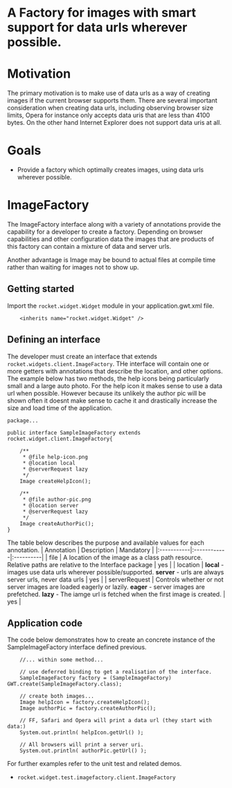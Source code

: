 # A Factory for images with smart support for data urls wherever possible.

# Motivation #
The primary motivation is to make use of data urls as a way of creating images if the current browser supports them. There are several important consideration when creating data urls, including observing browser size limits, Opera for instance only accepts data uris that are less than 4100 bytes. On the other hand Internet Explorer does not support data uris at all.

# Goals #
  * Provide a factory which optimally creates images, using data urls wherever possible.

# ImageFactory #
The ImageFactory interface along with a variety of annotations provide the capability for a developer to create a factory. Depending on browser capabilities and other configuration data the images that are products of this factory can contain a mixture of data and server urls.

Another advantage is Image may be bound to actual files at compile time rather than waiting for images not to show up.

## Getting started ##
Import the `rocket.widget.Widget` module in your application.gwt.xml file.

```
	<inherits name="rocket.widget.Widget" />
```

## Defining an interface ##
The developer must create an interface that extends `rocket.widgets.client.ImageFactory`. THe interface will contain one or more getters with annotations that describe the location, and other options. The example below has two methods, the help icons being particularly small and a large auto photo. For the help icon it makes sense to use a data url when possible. However because its unlikely the author pic will be shown often it doesnt make sense to cache it and drastically increase the size and load time of the application.

```
package...

public interface SampleImageFactory extends rocket.widget.client.ImageFactory{

	/**
	 * @file help-icon.png
	 * @location local
	 * @serverRequest lazy
	 */
	Image createHelpIcon();

	/**
	 * @file author-pic.png
	 * @location server
	 * @serverRequest lazy
	 */
	Image createAuthorPic();
}
```

The table below describes the purpose and available values for each annotation.
| Annotation | Description | Mandatory |
|:-----------|:------------|:----------|
| file       | A location of the image as a class path resource. Relative paths are relative to the Interface package | yes       |
| location   | **local** - images use data urls wherever possible/supported. **server** - urls are always server urls, never data urls | yes       |
| serverRequest | Controls whether or not server images are loaded eagerly or lazily. **eager** - server images are prefetched. **lazy** - The iamge url is fetched when the first image is created. | yes       |

## Application code ##

The code below demonstrates how to create an concrete instance of the SampleImageFactory interface defined previous.

```
	//... within some method...

	// use deferred binding to get a realisation of the interface.	
	SampleImageFactory factory = (SampleImageFactory) GWT.create(SampleImageFactory.class);

	// create both images...	
	Image helpIcon = factory.createHelpIcon();
	Image authorPic = factory.createAuthorPic();

	// FF, Safari and Opera will print a data url (they start with data:)
	System.out.println( helpIcon.getUrl() );

	// All browsers will print a server uri.
	System.out.println( authorPic.getUrl() );
```
For further examples refer to the unit test and related demos.
  * `rocket.widget.test.imagefactory.client.ImageFactory`